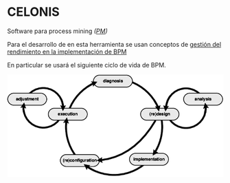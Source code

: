 # CELONIS

Software para process mining _([PM](/others/glossary.md#p))_

Para el desarrollo de en esta herramienta se usan conceptos de [gestión del rendimiento en la implementación de BPM](/knowledge/hard-skills/Maestría/Gestión-rendimiento-implementación-BPM/README.md)

En particular se usará el siguiente ciclo de vida de BPM.

![BPM life-cycle](./assets/000.BPM-life-cycle.png)
